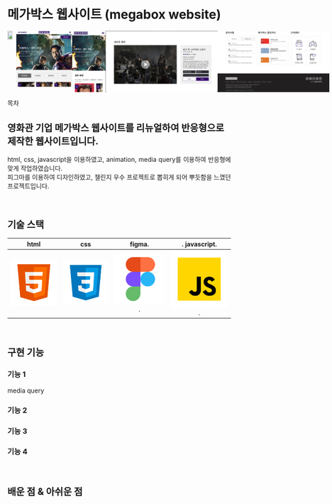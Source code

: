 # 메가박스 웹사이트 (megabox website)

<p align="space-between" style="display: flex;">
  <br>
  <img src="assets/img/301.png" width="55%" height="100%">
  <img src="assets/img/302.png" width="25%" height="100%">
  <img src="assets/img/303.png" width="15%" height="100%">
  <img src="assets/img/304.png" width="50%" height="100%">
  <img src="assets/img/305.png" width="50%" height="100%">
  <br>
</p>

목차

## 영화관 기업 메가박스 웹사이트를 리뉴얼하여 반응형으로 제작한 웹사이트입니다.

<p align="justify">
html, css, javascript을 이용하였고, animation, media query를 이용하여 반응형에 맞게 작업하였습니다.<br>
피그마를 이용하여 디자인하였고, 챌린지 우수 프로젝트로 뽑히게 되어 뿌듯함을 느꼈던 프로젝트입니다.
</p>


<br>

## 기술 스택

|    html    |     css    |     figma.   |.    javascript.  |
| :--------: | :--------: | :--------:   |     :--------:   |
|  ![html]   |   ![css]   |   ![figma].  | ![javascript].   |

<br>

## 구현 기능

### 기능 1
media query<br> 
### 기능 2

### 기능 3

### 기능 4

<br>

## 배운 점 & 아쉬운 점

<p align="justify">

</p>

<br>


<!-- Stack Icon Refernces -->
[html]: assets/img/stack/html.svg
[css]: assets/img/stack/css.svg
[figma]: assets/img/stack/figma.svg
[ts]: assets/img/stack/typescript.svg
[react]: assets/img/stack/react.svg
[node]: assets/img/stack/node.svg
[javascript]: assets/img/stack/javascript.svg
